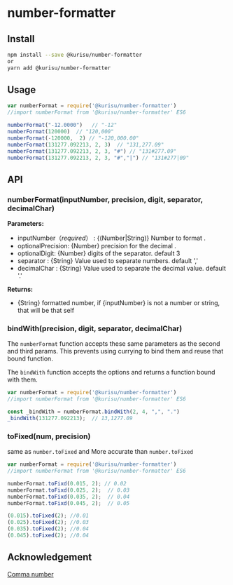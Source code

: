 # number-formatter


## Install

```sh
npm install --save @kurisu/number-formatter 
or 
yarn add @kurisu/number-formatter
```


## Usage

```js
var numberFormat = require('@kurisu/number-formatter')
//import numberFormat from '@kurisu/number-formatter' ES6

numberFormat("-12.0000")   // "-12"
numberFormat(120000)  // "120,000"
numberFormat(-120000,  2) // "-120,000.00"
numberFormat(131277.092213, 2, 3)  // "131,277.09"
numberFormat(131277.092213, 2, 3, "#") // "131#277.09"
numberFormat(131277.092213, 2, 3, "#","|") // "131#277|09"
```

## API

### numberFormat(inputNumber, precision, digit, separator, decimalChar)

**Parameters:**

* inputNumber（*required*） : {(Number|String)} Number to format  .
* optionalPrecision: {Number} precision  for the decimal .
* optionalDigit: {Number} digits of the separator. default 3
* separator : {String} Value used to separate numbers.  default ','
* decimalChar : {String} Value used to separate the decimal value. default '.'

**Returns:**

* {String} formatted number, if {inputNumber} is not a number or string, that will be that self


### bindWith(precision, digit, separator, decimalChar)

The `numberFormat` function accepts these same parameters as the second and third params. This prevents using currying to bind them and reuse that bound function.

The `bindWith` function accepts the options and returns a function bound with them.

```javascript
var numberFormat = require('@kurisu/number-formatter')
//import numberFormat from '@kurisu/number-formatter' ES6

const _bindWith = numberFormat.bindWith(2, 4, ",", ".")
_bindWith(131277.092213);  // 13,1277.09
```
### toFixed(num, precision)

same as `number.toFixed` and More accurate than  `number.toFixed`

```javascript
var numberFormat = require('@kurisu/number-formatter')
//import numberFormat from '@kurisu/number-formatter' ES6

numberFormat.toFixd(0.015, 2); // 0.02
numberFormat.toFixd(0.025, 2);  // 0.03
numberFormat.toFixd(0.035, 2);  // 0.04
numberFormat.toFixd(0.045, 2);  // 0.05

(0.015).toFixed(2); //0.01
(0.025).toFixed(2); //0.03
(0.035).toFixed(2); //0.04
(0.045).toFixed(2); //0.04
```

## Acknowledgement 
[Comma number](https://github.com/elidoran/comma-number)